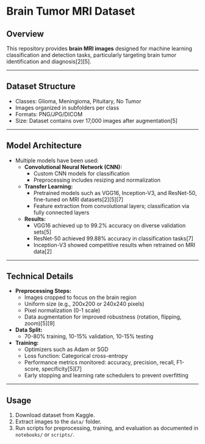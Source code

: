 # Brain Tumor MRI Dataset

## Overview
This repository provides **brain MRI images** designed for machine learning classification and detection tasks, particularly targeting brain tumor identification and diagnosis[2][5].

---

## Dataset Structure

- Classes: Glioma, Meningioma, Pituitary, No Tumor
- Images organized in subfolders per class
- Formats: PNG/JPG/DICOM
- Size: Dataset contains over 17,000 images after augmentation[5]

---

## Model Architecture

- Multiple models have been used:
    - **Convolutional Neural Network (CNN):**
        - Custom CNN models for classification
        - Preprocessing includes resizing and normalization
    - **Transfer Learning:**
        - Pretrained models such as VGG16, Inception-V3, and ResNet-50, fine-tuned on MRI datasets[2][5][7]
        - Feature extraction from convolutional layers; classification via fully connected layers
    - **Results:**
        - VGG16 achieved up to 99.2% accuracy on diverse validation sets[5]
        - ResNet-50 achieved 99.88% accuracy in classification tasks[7]
        - Inception-V3 showed competitive results when retrained on MRI data[2]

---

## Technical Details

- **Preprocessing Steps:**
    - Images cropped to focus on the brain region
    - Uniform size (e.g., 200x200 or 240x240 pixels)
    - Pixel normalization (0-1 scale)
    - Data augmentation for improved robustness (rotation, flipping, zoom)[5][9]
- **Data Split:**
    - 70-80% training, 10-15% validation, 10-15% testing
- **Training:**
    - Optimizers such as Adam or SGD
    - Loss function: Categorical cross-entropy
    - Performance metrics monitored: accuracy, precision, recall, F1-score, specificity[5][7]
    - Early stopping and learning rate schedulers to prevent overfitting

---

## Usage

1. Download dataset from Kaggle.
2. Extract images to the `data/` folder.
3. Run scripts for preprocessing, training, and evaluation as documented in `notebooks/` or `scripts/`.

